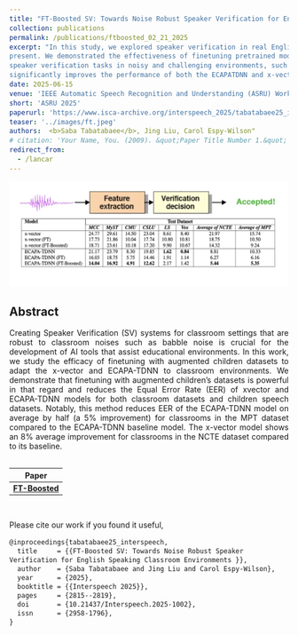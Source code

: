 ```yaml
---
title: "FT-Boosted SV: Towards Noise Robust Speaker Verification for English Speaking Classroom Environments"
collection: publications
permalink: /publications/ftboosted_02_21_2025
excerpt: "In this study, we explored speaker verification in real Englishspeaking classrooms, where both children and adults are
present. We demonstrated the effectiveness of finetuning pretrained models using a domain-specific, augmented dataset for
speaker verification tasks in noisy and challenging environments, such as classrooms. Our results show that this approach
significantly improves the performance of both the ECAPATDNN and x-vector models for children’s speech and classroom environments. We also found that the ECAPA-TDNN (FT-Boosted) model exhibited superior robustness, especially in handling variations in microphone configurations and classroom noise. Additionally, we propose that the optimal development set for finetuning speaker verification models is a combination of the MyST, CSLU, and CMU datasets, due to their diverse age range and speech styles. This diverse combination enables speaker verification models to generalize more effectively, improving their performance in real-world educational settings."
date: 2025-06-15
venue: 'IEEE Automatic Speech Recognition and Understanding (ASRU) Workshop 2025'
short: 'ASRU 2025'
paperurl: 'https://www.isca-archive.org/interspeech_2025/tabatabaee25_interspeech.pdf'
teaser: '../images/ft.jpeg'
authors:  <b>Saba Tabatabaee</b>, Jing Liu, Carol Espy-Wilson"
# citation: 'Your Name, You. (2009). &quot;Paper Title Number 1.&quot; <i>Journal 1</i>. 1(1).'
redirect_from: 
  - /lancar
---
```


<p style="text-align:center;">
<img src="../images/ft.jpeg" width="800">
</p>

## Abstract
<div style="text-align: justify"> Creating Speaker Verification (SV) systems for classroom settings that are robust to classroom noises such as babble noise is crucial for the development of AI tools that assist educational
environments. In this work, we study the efficacy of finetuning with augmented children datasets to adapt the x-vector and ECAPA-TDNN to classroom environments. We demonstrate that finetuning with augmented children’s datasets is powerful in that regard and reduces the Equal Error Rate (EER) of xvector and ECAPA-TDNN models for both classroom datasets and children speech datasets. Notably, this method reduces EER of the ECAPA-TDNN model on average by half (a 5% improvement) for classrooms in the MPT dataset compared to the ECAPA-TDNN baseline model. The x-vector model shows an 8% average improvement for classrooms in the NCTE dataset compared to its baseline.</div>
<br>

| Paper                                         
|---------------------------------------------------------------------------------------------------------|
| [**FT-Boosted**](https://www.isca-archive.org/interspeech_2025/tabatabaee25_interspeech.pdf) |

<br>

Please cite our work if you found it useful,

```
@inproceedings{tabatabaee25_interspeech,
  title     = {{FT-Boosted SV: Towards Noise Robust Speaker Verification for English Speaking Classroom Environments }},
  author    = {Saba Tabatabaee and Jing Liu and Carol Espy-Wilson},
  year      = {2025},
  booktitle = {{Interspeech 2025}},
  pages     = {2815--2819},
  doi       = {10.21437/Interspeech.2025-1002},
  issn      = {2958-1796},
}
```
